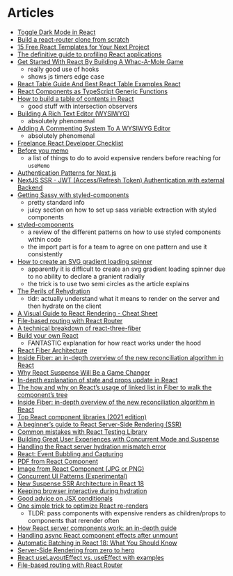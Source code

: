 # Articles

- [Toggle Dark Mode in React](https://dev.to/abbeyperini/toggle-dark-mode-in-react-28c9)
- [Build a react-router clone from scratch](https://dev.to/thomascullen/build-a-react-router-clone-from-scratch-38dp)
- [15 Free React Templates for Your Next Project](https://dev.to/exwhyzed/15-free-reactjs-templates-for-your-next-project-313m)
- [The definitive guide to profiling React applications](https://blog.asayer.io/the-definitive-guide-to-profiling-react-applications)
- [Get Started With React By Building A Whac-A-Mole Game](https://www.smashingmagazine.com/2021/05/get-started-whac-a-mole-react-game/)
  - really good use of hooks
  - shows js timers edge case
- [React Table Guide And Best React Table Examples React](https://flatlogic.com/blog/react-table-guide-and-best-react-table-examples/)
- [React Components as TypeScript Generic Functions](https://javascript.plainenglish.io/react-components-as-typescript-generic-functions-8aa83afff597)
- [How to build a table of contents in React](https://www.emgoto.com/react-table-of-contents/)
  - good stuff with intersection observers
- [Building A Rich Text Editor (WYSIWYG)](https://www.smashingmagazine.com/2021/05/building-wysiwyg-editor-javascript-slatejs/)
  - absolutely phenomenal
- [Adding A Commenting System To A WYSIWYG Editor](https://www.smashingmagazine.com/2021/05/commenting-system-wysiwyg-editor/#top)
  - absolutely phenomenal
- [Freelance React Developer Checklist](https://www.robinwieruch.de/freelance-react-developer?utm_campaign=Robin%20Wieruch%20-%20A%20Developer%27s%20Newsletter&utm_medium=email&utm_source=Revue%20newsletter)
- [Before you memo](https://overreacted.io/before-you-memo/)
  - a list of things to do to avoid expensive renders before reaching for `useMemo`
- [Authentication Patterns for Next.js](https://leerob.io/blog/nextjs-authentication)
- [NextJS SSR - JWT (Access/Refresh Token) Authentication with external Backend](https://thewidlarzgroup.com/nextjs-auth/)
- [Getting Sassy with styled-components](https://medium.com/styled-components/getting-sassy-with-sass-styled-theme-9a375cfb78e8)
  - pretty standard info
  - juicy section on how to set up sass variable extraction with styled components
- [styled-components](https://www.robinwieruch.de/styled-components)
  - a review of the different patterns on how to use styled components within code
  - the import part is for a team to agree on one pattern and use it consistently
- [How to create an SVG gradient loading spinner](https://www.benmvp.com/blog/how-to-create-circle-svg-gradient-loading-spinner/)
  - apparently it is difficult to create an svg gradient loading spinner due to no ability to declare a granient radially
  - the trick is to use two semi circles as the article explains
- [The Perils of Rehydration](https://www.joshwcomeau.com/react/the-perils-of-rehydration/)
  - tldr: actually understand what it means to render on the server and then hydrate on the client
- [A Visual Guide to React Rendering - Cheat Sheet](https://alexsidorenko.com/blog/react-render-cheat-sheet/)
- [File-based routing with React Router](https://omarelhawary.me/blog/file-based-routing-with-react-router)
- [A technical breakdown of react-three-fiber](https://codyb.co/articles/a-technical-breakdown-of-react-three-fiber)
- [Build your own React](https://pomb.us/build-your-own-react/)
  - FANTASTIC explanation for how react works under the hood
- [React Fiber Architecture](https://github.com/acdlite/react-fiber-architecture)
- [Inside Fiber: an in-depth overview of the new reconciliation algorithm in React](https://blog.ag-grid.com/inside-fiber-an-in-depth-overview-of-the-new-reconciliation-algorithm-in-react/)
- [Why React Suspense Will Be a Game Changer](https://indepth.dev/posts/1044/why-react-suspense-will-be-a-game-changer)
- [In-depth explanation of state and props update in React](https://indepth.dev/posts/1009/in-depth-explanation-of-state-and-props-update-in-react)
- [The how and why on React’s usage of linked list in Fiber to walk the component’s tree](https://indepth.dev/posts/1007/the-how-and-why-on-reacts-usage-of-linked-list-in-fiber-to-walk-the-components-tree)
- [Inside Fiber: in-depth overview of the new reconciliation algorithm in React](https://indepth.dev/posts/1008/inside-fiber-in-depth-overview-of-the-new-reconciliation-algorithm-in-react)
- [Top React component libraries (2021 edition)](https://retool.com/blog/react-component-libraries/)
- [A beginner’s guide to React Server-Side Rendering (SSR)](https://medium.com/jspoint/a-beginners-guide-to-react-server-side-rendering-ssr-bf3853841d55)
- [Common mistakes with React Testing Library](https://kentcdodds.com/blog/common-mistakes-with-react-testing-library)
- [Building Great User Experiences with Concurrent Mode and Suspense](https://reactjs.org/blog/2019/11/06/building-great-user-experiences-with-concurrent-mode-and-suspense.html)
- [Handling the React server hydration mismatch error](https://www.benmvp.com/blog/handling-react-server-mismatch-error/)
- [React: Event Bubbling and Capturing](https://www.robinwieruch.de/react-event-bubbling-capturing/)
- [PDF from React Component](https://www.robinwieruch.de/react-component-to-pdf/)
- [Image from React Component (JPG or PNG)](https://www.robinwieruch.de/react-component-to-image/)
- [Concurrent UI Patterns (Experimental)](https://reactjs.org/docs/concurrent-mode-patterns.html#the-three-steps)
- [New Suspense SSR Architecture in React 18](https://github.com/reactwg/react-18/discussions/37)
- [Keeping browser interactive during hydration](https://github.com/reactwg/react-18/discussions/38)
- [Good advice on JSX conditionals](https://thoughtspile.github.io/2022/01/17/jsx-conditionals/)
- [One simple trick to optimize React re-renders](https://kentcdodds.com/blog/optimize-react-re-renders)
  - TLDR: pass components with expensive renders as children/props to components that rerender often
- [How React server components work: an in-depth guide](https://blog.plasmic.app/posts/how-react-server-components-work/)
- [Handling async React component effects after unmount](https://www.benmvp.com/blog/handling-async-react-component-effects-after-unmount/)
- [Automatic Batching in React 18: What You Should Know](https://blog.bitsrc.io/automatic-batching-in-react-18-what-you-should-know-d50141dc096e)
- [Server-Side Rendering from zero to hero](https://dev.to/alexsergey/server-side-rendering-from-zero-to-hero-2610)
- [React useLayoutEffect vs. useEffect with examples](https://blog.logrocket.com/useeffect-vs-uselayouteffect-examples/)
- [File-based routing with React Router](https://omarelhawary.me/blog/file-based-routing-with-react-router)
